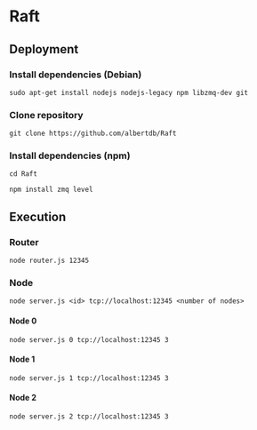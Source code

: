 # Raft
## Deployment
### Install dependencies (Debian)
`sudo apt-get install nodejs nodejs-legacy npm libzmq-dev git`
### Clone repository
`git clone https://github.com/albertdb/Raft`
### Install dependencies (npm)
`cd Raft`

`npm install zmq level`
## Execution
### Router
`node router.js 12345`
### Node
`node server.js <id> tcp://localhost:12345 <number of nodes>`
#### Node 0
`node server.js 0 tcp://localhost:12345 3`
#### Node 1
`node server.js 1 tcp://localhost:12345 3`
#### Node 2
`node server.js 2 tcp://localhost:12345 3`
